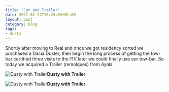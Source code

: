 ```yaml
---
title: "Car and Trailer"
date: 2021-01-22T16:23:03+01:00
layout: post
category: blog
tags:
- dusty
---
```


Shortly after moving to Real and once we got residency sorted we purchased a Dacia Duster, then begin the long process of getting the tow-bar certified three visits to the ITV later we could finally use our tow-bar. So today we acquired a Trailer (remolques) from Ayala.

 ![Dusty with Trailer](/images/2021/2021-car-and-trailer-1.jpg)**Dusty with Trailer**
<!--more-->


 ![Dusty with Trailer](/images/2021/2021-car-and-trailer.jpg)**Dusty with Trailer**
